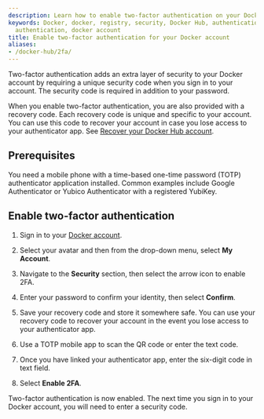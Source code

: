 ```yaml
---
description: Learn how to enable two-factor authentication on your Docker account.
keywords: Docker, docker, registry, security, Docker Hub, authentication, two-factor
  authentication, docker account
title: Enable two-factor authentication for your Docker account
aliases:
- /docker-hub/2fa/
---
```


Two-factor authentication adds an extra layer of security to your Docker
account by requiring a unique security code when you sign in to your account. The
security code is required in addition to your password.

When you enable two-factor authentication, you are also provided with a recovery
code. Each recovery code is unique and specific to your account. You can use
this code to recover your account in case you lose access to your authenticator
app. See [Recover your Docker Hub account](recover-hub-account/).


## Prerequisites

You need a mobile phone with a time-based one-time password (TOTP) authenticator
application installed. Common examples include Google Authenticator or Yubico
Authenticator with a registered YubiKey.

## Enable two-factor authentication

1. Sign in to your [Docker account](https://account.docker.com/login).
2. Select your avatar and then from the drop-down menu, select **My Account**.
3. Navigate to the **Security** section, then select the arrow icon to enable 2FA.
4. Enter your password to confirm your identity, then select **Confirm**.
5. Save your recovery code and store it somewhere safe.
    You can use your recovery code to recover your account in the event you lose access to your authenticator app.

6. Use a TOTP mobile app to scan the QR code or enter the text code.
7. Once you have linked your authenticator app, enter the six-digit code in text field.
8. Select **Enable 2FA**.

Two-factor authentication is now enabled. The next time you sign
in to your Docker account, you will need to enter a security code.